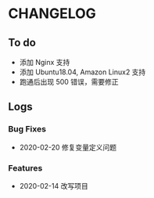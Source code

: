 # CHANGELOG

## To do

* 添加 Nginx 支持
* 添加 Ubuntu18.04, Amazon Linux2 支持
* 跑通后出现 500 错误，需要修正

## Logs

### Bug Fixes

* 2020-02-20  修复变量定义问题

### Features

* 2020-02-14  改写项目